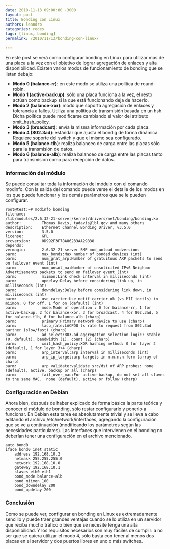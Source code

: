 ```yaml
---
date: 2010-11-13 09:00:00 -3000
layout: post
title: Bonding con Linux
authors: leandro
categories: redes
tags: [linux, bonding]
permalink: /2010/11/13/bonding-con-linux/

---
```


En este post se verá cómo configurar bonding en Linux para utilizar más de una
placa a la vez con el objetivo de lograr agregación de enlaces y alta
disponibilidad. Existen varios modos de funcionamiento de bonding <!-- more -->
que se listan debajo:

* **Modo 0 (balance-rr)**: en este modo se utiliza una política de round-robin.
* **Modo 1 (active-backup)**: sólo una placa funciona a la vez, el resto actúan
como backup si la que está funcionando deja de hacerlo.
* **Modo 2 (balance-xor)**: modo que soporta agregación de enlaces y tolerancia
a fallos. Utiliza una política de transmisión basada en un hsh. Dicha política
puede modificarse cambiando el valor del atributo xmit_hash_policy.
* **Modo 3 (broadcast)**: envía la misma información por cada placa.
* **Modo 4 (802.3ad)**: estándar que ajusta el bondig de forma dinámica.
Requiere soporte del switch y que el mismo sea configurado.
* **Modo 5 (balance-tlb)**: realiza balanceo de carga entre las placas sólo para
la transmisión de datos.
* **Modo 6 (balance-alb)**: realiza balanceo de carga entre las placas tanto
para transmisión como para recepción de datos.

### Información del módulo

Se puede consultar toda la información del módulo con el comando modinfo. Con la
salida del comando puede verse el detalle de los modos en los que puede
funcionar y los demás parámetros que se le pueden configurar.

```
root@test:~# modinfo bonding
filename:
/lib/modules/2.6.32-21-server/kernel/drivers/net/bonding/bonding.ko
author:         Thomas Davis, tadavis@lbl.gov and many others
description:    Ethernet Channel Bonding Driver, v3.5.0
version:        3.5.0
license:        GPL
srcversion:     0D992F3F7BA86233AA29838
depends:        
vermagic:       2.6.32-21-server SMP mod_unload modversions 
parm:           max_bonds:Max number of bonded devices (int)
parm:           num_grat_arp:Number of gratuitous ARP packets to send on failover event (int)
parm:           num_unsol_na:Number of unsolicited IPv6 Neighbor Advertisements packets to send on failover event (int)
parm:           miimon:Link check interval in milliseconds (int)
parm:           updelay:Delay before considering link up, in milliseconds (int)
parm:           downdelay:Delay before considering link down, in milliseconds (int)
parm:           use_carrier:Use netif_carrier_ok (vs MII ioctls) in miimon; 0 for off, 1 for on (default) (int)
parm:           mode:Mode of operation : 0 for balance-rr, 1 for active-backup, 2 for balance-xor, 3 for broadcast, 4 for 802.3ad, 5 for balance-tlb, 6 for balance-alb (charp)
parm:           primary:Primary network device to use (charp)
parm:           lacp_rate:LACPDU tx rate to request from 802.3ad partner (slow/fast) (charp)
parm:           ad_select:803.ad aggregation selection logic: stable (0, default), bandwidth (1), count (2) (charp)
parm:           xmit_hash_policy:XOR hashing method: 0 for layer 2 (default), 1 for layer 3+4 (charp)
parm:           arp_interval:arp interval in milliseconds (int)
parm:           arp_ip_target:arp targets in n.n.n.n form (array of charp)
parm:           arp_validate:validate src/dst of ARP probes: none (default), active, backup or all (charp)
parm:           fail_over_mac:For active-backup, do not set all slaves to the same MAC.  none (default), active or follow (charp)
```

### Configuración en Debian

Ahora bien, después de haber explicado de forma básica la parte teórica y
conocer el módulo de bonding, sólo restar configurarlo y ponerlo a funcionar. En
Debian esta tarea es absolutamente trivial y se lleva a cabo editando el archivo
/etc/network/interfaces, agregando la configuración que se ve a continuación
(modificando los parámetros según las necesidades particulares). Las interfaces
que intervienen en el bonding no deberían tener una configuración en el archivo
mencionado.

```
auto bond0
iface bond0 inet static
    address 192.168.10.2
    netmask 255.255.255.0
    network 192.168.10.0
    gateway 192.168.10.1
    slaves eth0 eth1
    bond_mode balance-alb
    bond_miimon 100
    bond_downdelay 200
    bond_updelay 200
```

### Conclusión

Como se puede ver, configurar en bonding en Linux es extremadamente sencillo y
puede traer grandes ventajas cuando se lo utiliza en un servidor que reciba
mucho tráfico o bien que se necesite tenga una alta disponibilidad. Y los
requisitos necesarios son muy fáciles de cumplir: a no ser que se quiera
utilizar el modo 4, sólo basta con tener al menos dos placas en el servidor y
dos puertos libres en uno o más switches.
